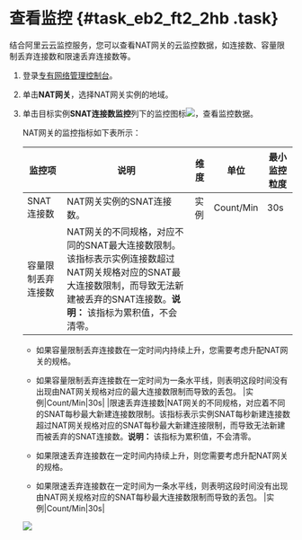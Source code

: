 # 查看监控 {#task_eb2_ft2_2hb .task}

结合阿里云云监控服务，您可以查看NAT网关的云监控数据，如连接数、容量限制丢弃连接数和限速丢弃连接数等。

1.  登录[专有网络管理控制台](https://vpcnext.console.aliyun.com/nat/)。 
2.  单击**NAT网关**，选择NAT网关实例的地域。 
3.  单击目标实例**SNAT连接数监控**列下的监控图标![](http://static-aliyun-doc.oss-cn-hangzhou.aliyuncs.com/assets/img/147949/155323517841324_zh-CN.png)，查看监控数据。 

    NAT网关的监控指标如下表所示：

    |监控项|说明|维度|单位|最小监控粒度|
    |---|--|--|--|------|
    |SNAT连接数|NAT网关实例的SNAT连接数。|实例|Count/Min|30s|
    |容量限制丢弃连接数|NAT网关的不同规格，对应不同的SNAT最大连接数限制。该指标表示实例连接数超过NAT网关规格对应的SNAT最大连接数限制，而导致无法新建被丢弃的SNAT连接数。**说明：** 该指标为累积值，不会清零。

    -   如果容量限制丢弃连接数在一定时间内持续上升，您需要考虑升配NAT网关的规格。
    -   如果容量限制丢弃连接数在一定时间为一条水平线，则表明这段时间没有出现由NAT网关规格对应的最大连接数限制而导致的丢包。
|实例|Count/Min|30s|
    |限速丢弃连接数|NAT网关的不同规格，对应着不同的SNAT每秒最大新建连接数限制。该指标表示实例SNAT每秒新建连接数超过NAT网关规格对应的SNAT每秒最大新建连接限制，而导致无法新建而被丢弃的SNAT连接数。**说明：** 该指标为累积值，不会清零。

    -   如果限速丢弃连接数在一定时间内持续上升，则您需要考虑升配NAT网关的规格。
    -   如果限速丢弃连接数在一定时间为一条水平线，则表明这段时间没有出现由NAT网关规格对应的SNAT每秒最大连接数限制而导致的丢包。
|实例|Count/Min|30s|

    ![](http://static-aliyun-doc.oss-cn-hangzhou.aliyuncs.com/assets/img/147949/155323517841328_zh-CN.png)


